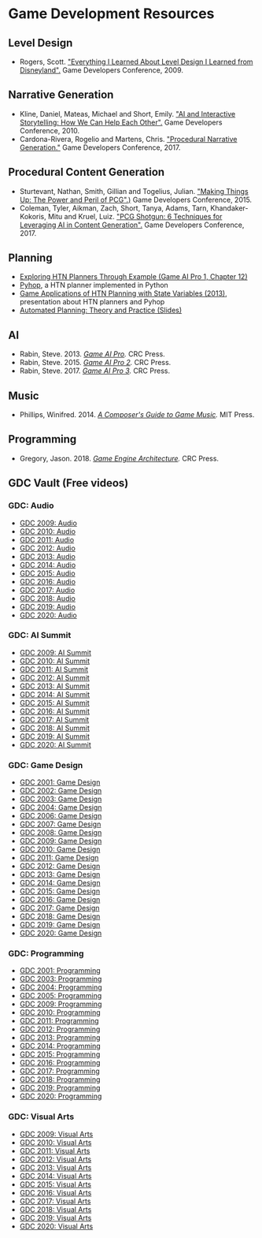 # Game Development Resources

## Level Design

- Rogers, Scott. ["Everything I Learned About Level Design I Learned from Disneyland".](http://www.gdcvault.com/play/1305/Everything-I-Learned-About-Level) Game Developers Conference, 2009.

## Narrative Generation

- Kline, Daniel, Mateas, Michael and Short, Emily. ["AI and Interactive Storytelling: How We Can Help Each Other".](http://www.gdcvault.com/play/1012421/AI-and-Interactive-Storytelling-How) Game Developers Conference, 2010.
- Cardona-Rivera, Rogelio and Martens, Chris. ["Procedural Narrative Generation."](http://gdcvault.com/play/1024143/Procedural-Narrative) Game Developers Conference, 2017.

## Procedural Content Generation

- Sturtevant, Nathan, Smith, Gillian and Togelius, Julian. ["Making Things Up: The Power and Peril of PCG".)](http://www.gdcvault.com/play/1022134/Making-Things-Up-The-Power) Game Developers Conference, 2015.
- Coleman, Tyler, Aikman, Zach, Short, Tanya, Adams, Tarn, Khandaker-Kokoris, Mitu and Kruel, Luiz. ["PCG Shotgun: 6 Techniques for Leveraging AI in Content Generation".](http://www.gdcvault.com/play/1024146/PCG-Shotgun-6-Techniques-for) Game Developers Conference, 2017.

## Planning

- [Exploring HTN Planners Through Example (Game AI Pro 1, Chapter 12)](http://www.gameaipro.com/GameAIPro/GameAIPro_Chapter12_Exploring_HTN_Planners_through_Example.pdf)
- [Pyhop](https://bitbucket.org/dananau/pyhop), a HTN planner implemented in Python
- [Game Applications of HTN Planning with State Variables (2013)](http://www.cs.umd.edu/~nau/papers/nau2013game.pdf), presentation about HTN planners and Pyhop
- [Automated Planning: Theory and Practice (Slides)](http://www.cs.umd.edu/~nau/planning/slides/)

## AI

- Rabin, Steve. 2013. *[Game AI Pro](http://www.gameaipro.com/).* CRC Press.
- Rabin, Steve. 2015. *[Game AI Pro 2](http://www.gameaipro.com/).* CRC Press.
- Rabin, Steve. 2017. *[Game AI Pro 3](http://www.gameaipro.com/).* CRC Press.

## Music

- Phillips, Winifred. 2014. *[A Composer's Guide to Game Music](https://mitpress.mit.edu/books/composers-guide-game-music).* MIT Press.

## Programming

- Gregory, Jason. 2018. *[Game Engine Architecture](https://www.gameenginebook.com/).* CRC Press.

## GDC Vault (Free videos)

### GDC: Audio

- [GDC 2009: Audio](http://www.gdcvault.com/free/gdc-09/?categories=Au&media=v)
- [GDC 2010: Audio](http://www.gdcvault.com/free/gdc-10/?categories=Au&media=v)
- [GDC 2011: Audio](http://www.gdcvault.com/free/gdc-11/?categories=Au&media=v)
- [GDC 2012: Audio](http://www.gdcvault.com/free/gdc-12/?categories=Au&media=v)
- [GDC 2013: Audio](http://www.gdcvault.com/free/gdc-13/?categories=Au&media=v)
- [GDC 2014: Audio](http://www.gdcvault.com/free/gdc-14/?categories=Au&media=v)
- [GDC 2015: Audio](http://www.gdcvault.com/free/gdc-15/?categories=Au&media=v)
- [GDC 2016: Audio](http://www.gdcvault.com/free/gdc-16/?categories=Au&media=v)
- [GDC 2017: Audio](http://www.gdcvault.com/free/gdc-17/?categories=Au&media=v)
- [GDC 2018: Audio](http://www.gdcvault.com/free/gdc-18/?categories=Au&media=v)
- [GDC 2019: Audio](http://www.gdcvault.com/free/gdc-19/?categories=Au&media=v)
- [GDC 2020: Audio](http://www.gdcvault.com/free/gdc-20/?categories=Au&media=v)

### GDC: AI Summit

- [GDC 2009: AI Summit](http://www.gdcvault.com/free/gdc-09/?categories=Ai&media=v)
- [GDC 2010: AI Summit](http://www.gdcvault.com/free/gdc-10/?categories=Ai&media=v)
- [GDC 2011: AI Summit](http://www.gdcvault.com/free/gdc-11/?categories=Ai&media=v)
- [GDC 2012: AI Summit](http://www.gdcvault.com/free/gdc-12/?categories=Ai&media=v)
- [GDC 2013: AI Summit](http://www.gdcvault.com/free/gdc-13/?categories=Ai&media=v)
- [GDC 2014: AI Summit](http://www.gdcvault.com/free/gdc-14/?categories=Ai&media=v)
- [GDC 2015: AI Summit](http://www.gdcvault.com/free/gdc-15/?categories=Ai&media=v)
- [GDC 2016: AI Summit](http://www.gdcvault.com/free/gdc-16/?categories=Ai&media=v)
- [GDC 2017: AI Summit](http://www.gdcvault.com/free/gdc-17/?categories=Ai&media=v)
- [GDC 2018: AI Summit](http://www.gdcvault.com/free/gdc-18/?categories=Ai&media=v)
- [GDC 2019: AI Summit](http://www.gdcvault.com/free/gdc-19/?categories=Ai&media=v)
- [GDC 2020: AI Summit](http://www.gdcvault.com/free/gdc-20/?categories=Ai&media=v)

### GDC: Game Design

- [GDC 2001: Game Design](http://www.gdcvault.com/free/gdc-01/?categories=De&media=v)
- [GDC 2002: Game Design](http://www.gdcvault.com/free/gdc-02/?categories=De&media=v)
- [GDC 2003: Game Design](http://www.gdcvault.com/free/gdc-03/?categories=De&media=v)
- [GDC 2004: Game Design](http://www.gdcvault.com/free/gdc-04/?categories=De&media=v)
- [GDC 2006: Game Design](http://www.gdcvault.com/free/gdc-06/?categories=De&media=v)
- [GDC 2007: Game Design](http://www.gdcvault.com/free/gdc-07/?categories=De&media=v)
- [GDC 2008: Game Design](http://www.gdcvault.com/free/gdc-08/?categories=De&media=v)
- [GDC 2009: Game Design](http://www.gdcvault.com/free/gdc-09/?categories=De&media=v)
- [GDC 2010: Game Design](http://www.gdcvault.com/free/gdc-10/?categories=De&media=v)
- [GDC 2011: Game Design](http://www.gdcvault.com/free/gdc-11/?categories=De&media=v)
- [GDC 2012: Game Design](http://www.gdcvault.com/free/gdc-12/?categories=De&media=v)
- [GDC 2013: Game Design](http://www.gdcvault.com/free/gdc-13/?categories=De&media=v)
- [GDC 2014: Game Design](http://www.gdcvault.com/free/gdc-14/?categories=De&media=v)
- [GDC 2015: Game Design](http://www.gdcvault.com/free/gdc-15/?categories=De&media=v)
- [GDC 2016: Game Design](http://www.gdcvault.com/free/gdc-16/?categories=De&media=v)
- [GDC 2017: Game Design](http://www.gdcvault.com/free/gdc-17/?categories=De&media=v)
- [GDC 2018: Game Design](http://www.gdcvault.com/free/gdc-18/?categories=De&media=v)
- [GDC 2019: Game Design](http://www.gdcvault.com/free/gdc-19/?categories=De&media=v)
- [GDC 2020: Game Design](http://www.gdcvault.com/free/gdc-20/?categories=De&media=v)

### GDC: Programming

- [GDC 2001: Programming](http://www.gdcvault.com/free/gdc-01/?categories=Pg&media=v)
- [GDC 2003: Programming](http://www.gdcvault.com/free/gdc-03/?categories=Pg&media=v)
- [GDC 2004: Programming](http://www.gdcvault.com/free/gdc-04/?categories=Pg&media=v)
- [GDC 2005: Programming](http://www.gdcvault.com/free/gdc-05/?categories=Pg&media=v)
- [GDC 2009: Programming](http://www.gdcvault.com/free/gdc-09/?categories=Pg&media=v)
- [GDC 2010: Programming](http://www.gdcvault.com/free/gdc-10/?categories=Pg&media=v)
- [GDC 2011: Programming](http://www.gdcvault.com/free/gdc-11/?categories=Pg&media=v)
- [GDC 2012: Programming](http://www.gdcvault.com/free/gdc-12/?categories=Pg&media=v)
- [GDC 2013: Programming](http://www.gdcvault.com/free/gdc-13/?categories=Pg&media=v)
- [GDC 2014: Programming](http://www.gdcvault.com/free/gdc-14/?categories=Pg&media=v)
- [GDC 2015: Programming](http://www.gdcvault.com/free/gdc-15/?categories=Pg&media=v)
- [GDC 2016: Programming](http://www.gdcvault.com/free/gdc-16/?categories=Pg&media=v)
- [GDC 2017: Programming](http://www.gdcvault.com/free/gdc-17/?categories=Pg&media=v)
- [GDC 2018: Programming](http://www.gdcvault.com/free/gdc-18/?categories=Pg&media=v)
- [GDC 2019: Programming](http://www.gdcvault.com/free/gdc-19/?categories=Pg&media=v)
- [GDC 2020: Programming](http://www.gdcvault.com/free/gdc-20/?categories=Pg&media=v)

### GDC: Visual Arts

- [GDC 2009: Visual Arts](http://www.gdcvault.com/free/gdc-09/?categories=Va&media=v)
- [GDC 2010: Visual Arts](http://www.gdcvault.com/free/gdc-10/?categories=Va&media=v)
- [GDC 2011: Visual Arts](http://www.gdcvault.com/free/gdc-11/?categories=Va&media=v)
- [GDC 2012: Visual Arts](http://www.gdcvault.com/free/gdc-12/?categories=Va&media=v)
- [GDC 2013: Visual Arts](http://www.gdcvault.com/free/gdc-13/?categories=Va&media=v)
- [GDC 2014: Visual Arts](http://www.gdcvault.com/free/gdc-14/?categories=Va&media=v)
- [GDC 2015: Visual Arts](http://www.gdcvault.com/free/gdc-15/?categories=Va&media=v)
- [GDC 2016: Visual Arts](http://www.gdcvault.com/free/gdc-16/?categories=Va&media=v)
- [GDC 2017: Visual Arts](http://www.gdcvault.com/free/gdc-17/?categories=Va&media=v)
- [GDC 2018: Visual Arts](http://www.gdcvault.com/free/gdc-18/?categories=Va&media=v)
- [GDC 2019: Visual Arts](http://www.gdcvault.com/free/gdc-19/?categories=Va&media=v)
- [GDC 2020: Visual Arts](http://www.gdcvault.com/free/gdc-20/?categories=Va&media=v)
